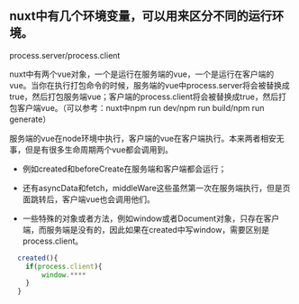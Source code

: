 ## nuxt中有几个环境变量，可以用来区分不同的运行环境。

process.server/process.client

nuxt中有两个vue对象，一个是运行在服务端的vue，一个是运行在客户端的vue。当你在执行打包命令的时候，服务端的vue中process.server将会被替换成true，然后打包服务端vue；客户端的process.client将会被替换成true，然后打包客户端vue。（可以参考：nuxt中npm run dev/npm run build/npm run generate）

服务端的vue在node环境中执行，客户端的vue在客户端执行。本来两者相安无事，但是有很多生命周期两个vue都会调用到。

- 例如created和beforeCreate在服务端和客户端都会运行；

- 还有asyncData和fetch，middleWare这些虽然第一次在服务端执行，但是页面跳转后，客户端vue也会调用他们。

- 一些特殊的对象或者方法，例如window或者Document对象，只存在客户端，而服务端是没有的，因此如果在created中写window，需要区别是process.client。

```javascript
  created(){
    if(process.client){
        window.****
    }
  }
```